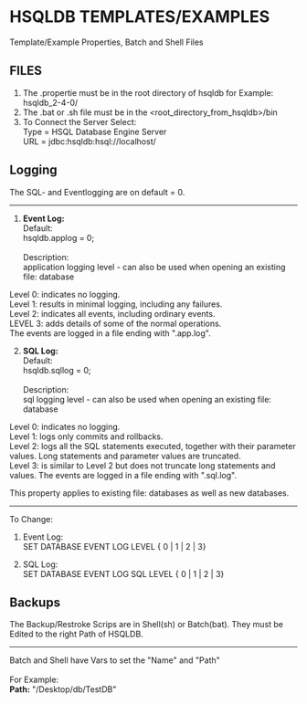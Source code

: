# HSQLDB TEMPLATES/EXAMPLES
Template/Example Properties, Batch and Shell Files

## FILES
1. The .propertie must be in  the root directory of hsqldb for Example: hsqldb_2-4-0/
2. The .bat or .sh file must be in the <root_directory_from_hsqldb>/bin
3. To Connect the Server Select: <br>
   Type = HSQL Database Engine Server <br>
   URL = jdbc:hsqldb:hsql://localhost/<alias>

## Logging<br>
The SQL- and Eventlogging are on default = 0.
***
1. <strong>Event Log: </strong><br>
Default: <br>
hsqldb.applog = 0; <br><br>
Description: <br>
application logging level - can also be used when opening an existing file: database 

Level 0: indicates no logging. <br>
Level 1: results in minimal logging, including any failures. <br>
Level 2: indicates all events, including ordinary events. <br>
LEVEL 3: adds details of some of the normal operations. <br>
The events are logged in a file ending with ".app.log". <br>

2. <strong>SQL Log: </strong><br>
Default: <br>
hsqldb.sqllog = 0; <br><br>
Description: <br>
sql logging level - can also be used when opening an existing file: database

Level 0: indicates no logging. <br>
Level 1: logs only commits and rollbacks. <br>
Level 2: logs all the SQL statements executed, together with their parameter values. Long statements and parameter values are truncated. <br>
Level 3: is similar to Level 2 but does not truncate long statements and values. The events are logged in a file ending with ".sql.log". <br>

This property applies to existing file: databases as well as new databases.
***
To Change:
1. Event Log: <br>
SET DATABASE EVENT LOG LEVEL { 0 | 1 | 2 | 3}

2. SQL Log:<br>
SET DATABASE EVENT LOG SQL LEVEL { 0 | 1 | 2 | 3}

## Backups

The Backup/Restroke Scrips are in Shell(sh) or Batch(bat). They must be Edited to the right Path of HSQLDB.
***
Batch and Shell have Vars to set the "Name" and "Path"<br>
<br>
For Example: <br>
<strong>Path:</strong> "/Desktop/db/TestDB"

